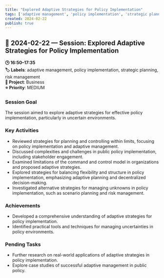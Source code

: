 ```yaml
---
title: "Explored Adaptive Strategies for Policy Implementation"
tags: ['adaptive management', 'policy implementation', 'strategic planning', 'risk management']
created: 2024-02-22
publish: true
---
```


## 📅 2024-02-22 — Session: Explored Adaptive Strategies for Policy Implementation

**🕒 16:50–17:35**  
**🏷️ Labels**: adaptive management, policy implementation, strategic planning, risk management  
**📂 Project**: Business  
**⭐ Priority**: MEDIUM  


### Session Goal
The session aimed to explore adaptive strategies for effective policy implementation, particularly in uncertain environments.

### Key Activities
- Reviewed strategies for planning and controlling within limits, focusing on policy implementation and adaptive management.
- Discussed complexities and challenges in public policy implementation, including stakeholder engagement.
- Examined limitations of the command and control model in organizations and proposed adaptive strategies.
- Explored strategies for balancing flexibility and structure in policy implementation, emphasizing adaptive planning and decentralized decision-making.
- Investigated alternative strategies for managing unknowns in policy implementation, such as scenario planning and risk management.

### Achievements
- Developed a comprehensive understanding of adaptive strategies for policy implementation.
- Identified practical tools and techniques for managing uncertainties in policy environments.

### Pending Tasks
- Further research on real-world applications of adaptive strategies in policy implementation.
- Explore case studies of successful adaptive management in public policy.
